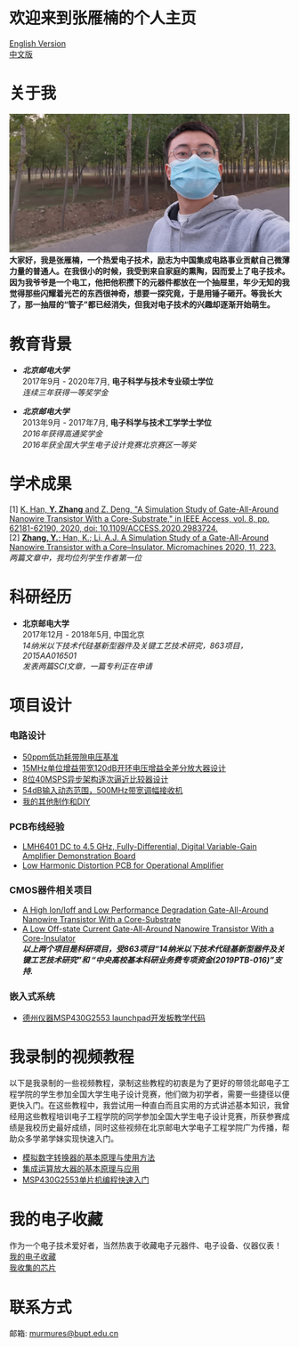 # 欢迎来到张雁楠的个人主页
[English Version](https://yannanzhang512.github.io/YannanZhang/)    
[中文版](https://yannanzhang512.github.io/YannanZhang/pages/index_cn.html)    

# 关于我
![banner](img/banner.jpg)   
**大家好，我是张雁楠，一个热爱电子技术，励志为中国集成电路事业贡献自己微薄力量的普通人。在我很小的时候，我受到来自家庭的熏陶，因而爱上了电子技术。因为我爷爷是一个电工，他把他积攒下的元器件都放在一个抽屉里，年少无知的我觉得那些闪耀着光芒的东西很神奇，想要一探究竟，于是用锤子砸开。等我长大了，那一抽屉的“管子”都已经消失，但我对电子技术的兴趣却逐渐开始萌生。** 

# 教育背景
+ ***北京邮电大学***   
2017年9月 - 2020年7月, **电子科学与技术专业硕士学位**   
*连续三年获得一等奖学金*   

+ ***北京邮电大学***  
2013年9月 - 2017年7月, **电子科学与技术工学学士学位**   
*2016年获得高通奖学金*   
*2016年获全国大学生电子设计竞赛北京赛区一等奖*   

# 学术成果
[1] [K. Han, **Y. Zhang** and Z. Deng, "A Simulation Study of Gate-All-Around Nanowire Transistor With a Core-Substrate," in IEEE Access, vol. 8, pp. 62181-62190, 2020, doi: 10.1109/ACCESS.2020.2983724.](https://ieeexplore.ieee.org/document/9049338)   
[2] [**Zhang, Y.**; Han, K.; Li, A.J. A Simulation Study of a Gate-All-Around Nanowire Transistor with a Core–Insulator. Micromachines 2020, 11, 223.](https://www.mdpi.com/2072-666X/11/2/223?type=check_update)   
*两篇文章中，我均位列学生作者第一位*

# 科研经历
+ **北京邮电大学**     
2017年12月 - 2018年5月, 中国北京  
*14纳米以下技术代硅基新型器件及关键工艺技术研究，863项目，2015AA016501*   
*发表两篇SCI文章，一篇专利正在申请*


# 项目设计
### 电路设计
+ [50ppm低功耗带隙电压基准](pages/bandgap.md)
+ [15MHz单位增益带宽120dB开环电压增益全差分放大器设计](pages/fda.md)
+ [8位40MSPS异步架构逐次逼近比较器设计](pages/asyncSAR.md)
+ [54dB输入动态范围，500MHz带宽调幅接收机](pages/am.md)
+ [我的其他制作和DIY](pages/partofwork.md)  

### PCB布线经验
+ [LMH6401 DC to 4.5 GHz, Fully-Differential, Digital Variable-Gain Amplifier Demonstration Board](pages/lmh6401.md)
+ [Low Harmonic Distortion PCB for Operational Amplifier](pages/LowDistortionAmpPCB.md)

### CMOS器件相关项目
+ [A High Ion/Ioff and Low Performance Degradation Gate-All-Around Nanowire Transistor With a Core-Substrate](pages/csgaa.md)   
+ [A Low Off-state Current Gate-All-Around Nanowire Transistor With a Core-Insulator](pages/cigaa.md)   
***以上两个项目是科研项目，受863项目“14纳米以下技术代硅基新型器件及关键工艺技术研究”和 “中央高校基本科研业务费专项资金(2019PTB-016)”支持.***   

### 嵌入式系统
+ [德州仪器MSP430G2553 launchpad开发板教学代码](https://github.com/YannanZhang512/MSP430G2553_TutorialCode)

# 我录制的视频教程
以下是我录制的一些视频教程，录制这些教程的初衷是为了更好的带领北邮电子工程学院的学生参加全国大学生电子设计竞赛，他们做为初学者，需要一些捷径以便更快入门。在这些教程中，我尝试用一种直白而且实用的方式讲述基本知识，我曾经用这些教程培训电子工程学院的同学参加全国大学生电子设计竞赛，所获参赛成绩是我校历史最好成绩，同时这些视频在北京邮电大学电子工程学院广为传播，帮助众多学弟学妹实现快速入门。

+ [模拟数字转换器的基本原理与使用方法](https://www.youtube.com/playlist?list=PLGBDFkRTcisEuyedRHiHl547lP2yFqDW9)   
+ [集成运算放大器的基本原理与应用](https://www.youtube.com/playlist?list=PLGBDFkRTcisHKM1OWy6qZNCFKBaAgddp3)   
+ [MSP430G2553单片机编程快速入门](https://www.youtube.com/playlist?list=PLGBDFkRTcisHyLQ5KSV0SdlaFIZCimGQY)   

# 我的电子收藏    
作为一个电子技术爱好者，当然热衷于收藏电子元器件、电子设备、仪器仪表！   
[我的电子收藏](pages/collections.md)   
[我收集的芯片](pages/chipcollections.md)    

# 联系方式
邮箱: murmures@bupt.edu.cn

